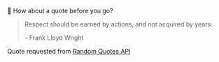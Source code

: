 📣 How about a quote before you go?

> Respect should be earned by actions, and not acquired by years.
>
> <p>- Frank Lloyd Wright</p>

Quote requested from [Random Quotes API](https://github.com/lukePeavey/quotable)
